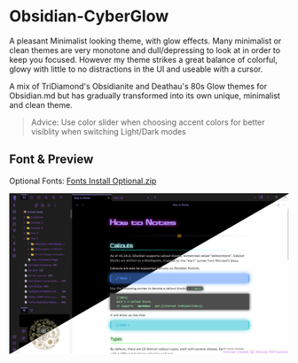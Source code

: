 # Obsidian-CyberGlow

A pleasant Minimalist looking theme, with glow effects. Many minimalist or clean themes are very monotone and dull/depressing to look at in order to keep you focused. However my theme strikes a great balance of colorful, glowy with little to no distractions in the UI and useable with a cursor.

A mix of TriDiamond's Obsidianite and Deathau's 80s Glow themes for Obsidian.md but has gradually transformed into its own unique, minimalist and clean theme.

> Advice: Use color slider when choosing accent colors for better visiblity when switching Light/Dark modes

## Font & Preview
Optional Fonts: [Fonts Install Optional.zip](https://github.com/ArtexJay/Obsidian-CyberGlow/files/6705588/Fonts.Install.Optional.zip)

![Test](Screenshot.png)

